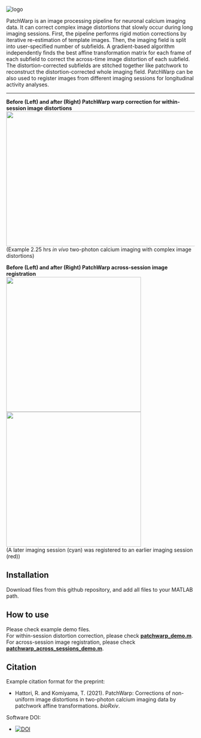![logo](https://user-images.githubusercontent.com/25396523/130375407-d5a7646c-3b4e-42cb-baa5-268f02f68595.png)


PatchWarp is an image processing pipeline for neuronal calcium imaging data. It can correct complex image distortions that slowly occur during long imaging sessions. First, the pipeline performs rigid motion corrections by iterative re-estimation of template images. Then, the imaging field is split into user-specified number of subfields. A gradient-based algorithm independently finds the best affine transformation matrix for each frame of each subfield to correct the across-time image distortion of each subfield. The distortion-corrected subfields are stitched together like patchwork to reconstruct the distortion-corrected whole imaging field. PatchWarp can be also used to register images from different imaging sessions for longitudinal activity analyses.

---
**Before (Left) and after (Right) PatchWarp warp correction for within-session image distortions**
<img src="https://user-images.githubusercontent.com/25396523/131230196-1938d133-6ea5-4814-af53-41e9a949ddae.gif" width="720" height="360">  
(Example 2.25 hrs *in vivo* two-photon calcium imaging with complex image distortions)

**Before (Left) and after (Right) PatchWarp across-session image registration**   
<img src="https://user-images.githubusercontent.com/25396523/134836357-30dc6772-b6a7-487e-83b5-adc272076db9.jpg" width="360" height="360"> <img src="https://user-images.githubusercontent.com/25396523/134836358-9c686950-db99-45e5-a43f-d596964c09bf.jpg" width="360" height="360">  
(A later imaging session (cyan) was registered to an earlier imaging session (red))

## Installation
Download files from this github repository, and add all files to your MATLAB path.

## How to use
Please check example demo files.   
For within-session distortion correction, please check [**patchwarp_demo.m**](https://github.com/ryhattori/PatchWarp/blob/main/PatchWarp/patchwarp_demo.m).   
For across-session image registration, please check [**patchwarp_across_sessions_demo.m**](https://github.com/ryhattori/PatchWarp/blob/main/PatchWarp/patchwarp_across_sessions_demo.m).

## Citation
Example citation format for the preprint:  
- Hattori, R. and Komiyama, T. (2021). PatchWarp: Corrections of non-uniform image distortions in two-photon calcium imaging data by patchwork affine transformations. _bioRxiv_.

Software DOI:   
- [![DOI](https://zenodo.org/badge/398740395.svg)]([![DOI](https://zenodo.org/badge/398740395.svg)](https://zenodo.org/badge/latestdoi/398740395))

